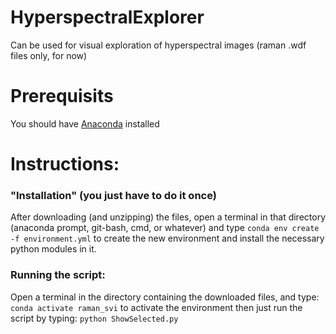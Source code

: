 # HyperspectralExplorer
Can be used for visual exploration of hyperspectral images (raman .wdf files only, for now)

# Prerequisits
You should have [Anaconda](https://www.anaconda.com/download/) installed

# Instructions:
### "Installation" (you just have to do it once)
After downloading (and unzipping) the files, open a terminal in that directory (anaconda prompt, git-bash, cmd, or whatever)
and type `conda env create -f environment.yml` to create the new environment and install the necessary python modules in it.

### Running the script:
Open a terminal in the directory containing the downloaded files, and type:
`conda activate raman_svi`
to activate the environment
then just run the script by typing:
`python ShowSelected.py`
